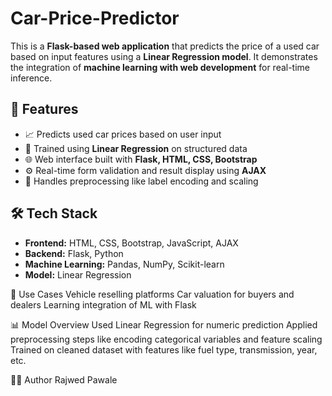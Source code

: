 # Car-Price-Predictor

This is a **Flask-based web application** that predicts the price of a used car based on input features using a **Linear Regression model**. It demonstrates the integration of **machine learning with web development** for real-time inference.


## 🚀 Features

- 📈 Predicts used car prices based on user input  
- 🧠 Trained using **Linear Regression** on structured data  
- 🌐 Web interface built with **Flask, HTML, CSS, Bootstrap**  
- ⚙️ Real-time form validation and result display using **AJAX**  
- 🔢 Handles preprocessing like label encoding and scaling


## 🛠 Tech Stack

- **Frontend:** HTML, CSS, Bootstrap, JavaScript, AJAX  
- **Backend:** Flask, Python  
- **Machine Learning:** Pandas, NumPy, Scikit-learn  
- **Model:** Linear Regression

📌 Use Cases
Vehicle reselling platforms
Car valuation for buyers and dealers
Learning integration of ML with Flask

📊 Model Overview
Used Linear Regression for numeric prediction
Applied preprocessing steps like encoding categorical variables and feature scaling
Trained on cleaned dataset with features like fuel type, transmission, year, etc.

👨‍💻 Author
Rajwed Pawale
